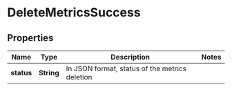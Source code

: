 

# DeleteMetricsSuccess

## Properties

Name | Type | Description | Notes
------------ | ------------- | ------------- | -------------
**status** | **String** | In JSON format, status of the metrics deletion | 



